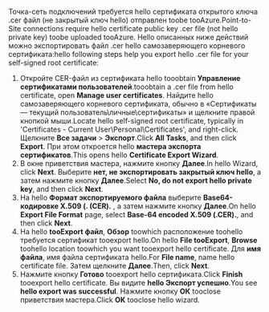 <span data-ttu-id="60b9c-101">Точка-сеть подключений требуется hello сертификата открытого ключа .cer файл (не закрытый ключ hello) отправлен toobe tooAzure.</span><span class="sxs-lookup"><span data-stu-id="60b9c-101">Point-to-Site connections require hello certificate public key .cer file (not hello private key) toobe uploaded tooAzure.</span></span> <span data-ttu-id="60b9c-102">Hello описанных ниже действий можно экспортировать файл .cer hello самозаверяющего корневого сертификата:</span><span class="sxs-lookup"><span data-stu-id="60b9c-102">hello following steps help you export hello .cer file for your self-signed root certificate:</span></span>

1. <span data-ttu-id="60b9c-103">Откройте CER-файл из сертификата hello tooobtain **Управление сертификатами пользователей**.</span><span class="sxs-lookup"><span data-stu-id="60b9c-103">tooobtain a .cer file from hello certificate, open **Manage user certificates**.</span></span> <span data-ttu-id="60b9c-104">Найдите hello самозаверяющего корневого сертификата, обычно в «Сертификаты — текущий пользователь\личные\сертификаты» и щелкните правой кнопкой мыши.</span><span class="sxs-lookup"><span data-stu-id="60b9c-104">Locate hello self-signed root certificate, typically in 'Certificates - Current User\Personal\Certificates', and right-click.</span></span> <span data-ttu-id="60b9c-105">Щелкните **Все задачи** > **Экспорт**.</span><span class="sxs-lookup"><span data-stu-id="60b9c-105">Click **All Tasks**, and then click **Export**.</span></span> <span data-ttu-id="60b9c-106">При этом откроется hello **мастера экспорта сертификатов**.</span><span class="sxs-lookup"><span data-stu-id="60b9c-106">This opens hello **Certificate Export Wizard**.</span></span>
2. <span data-ttu-id="60b9c-107">В окне приветствия мастера, нажмите кнопку **Далее**.</span><span class="sxs-lookup"><span data-stu-id="60b9c-107">In hello Wizard, click **Next**.</span></span> <span data-ttu-id="60b9c-108">Выберите **нет, не экспортировать закрытый ключ hello**, а затем нажмите кнопку **Далее**.</span><span class="sxs-lookup"><span data-stu-id="60b9c-108">Select **No, do not export hello private key**, and then click **Next**.</span></span>
3. <span data-ttu-id="60b9c-109">На hello **Формат экспортируемого файла** выберите **Base64-кодировке X.509 (. (CER).** , а затем нажмите кнопку **Далее**.</span><span class="sxs-lookup"><span data-stu-id="60b9c-109">On hello **Export File Format** page, select **Base-64 encoded X.509 (.CER).**, and then click **Next**.</span></span> 
4. <span data-ttu-id="60b9c-110">На hello **tooExport файл**, **Обзор** toowhich расположение toohello требуется сертификат tooexport hello.</span><span class="sxs-lookup"><span data-stu-id="60b9c-110">On hello **File tooExport**, **Browse** toohello location toowhich you want tooexport hello certificate.</span></span> <span data-ttu-id="60b9c-111">Для **имя файла**, имя файла сертификата hello.</span><span class="sxs-lookup"><span data-stu-id="60b9c-111">For **File name**, name hello certificate file.</span></span> <span data-ttu-id="60b9c-112">Затем щелкните **Далее**.</span><span class="sxs-lookup"><span data-stu-id="60b9c-112">Then, click **Next**.</span></span>
5. <span data-ttu-id="60b9c-113">Нажмите кнопку **Готово** tooexport hello сертификата.</span><span class="sxs-lookup"><span data-stu-id="60b9c-113">Click **Finish** tooexport hello certificate.</span></span> <span data-ttu-id="60b9c-114">Вы видите **hello Экспорт успешно**.</span><span class="sxs-lookup"><span data-stu-id="60b9c-114">You see **hello export was successful**.</span></span> <span data-ttu-id="60b9c-115">Нажмите кнопку **ОК** tooclose приветствия мастера.</span><span class="sxs-lookup"><span data-stu-id="60b9c-115">Click **OK** tooclose hello wizard.</span></span>
